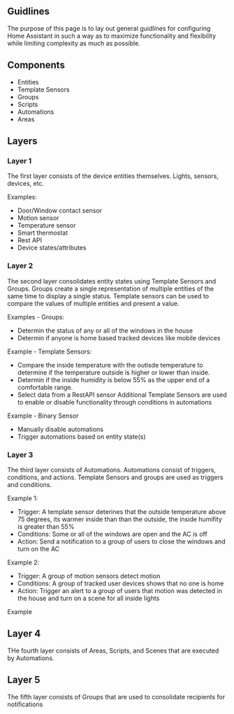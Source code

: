 ## Guidlines
The purpose of this page is to lay out general guidlines for configuring Home Assistant in such a way as to maximize functionality and flexibility while limiting complexity as much as possible. 

## Components
- Entities
- Template Sensors
- Groups
- Scripts
- Automations
- Areas

## Layers
### Layer 1
The first layer consists of the device entities themselves. Lights, sensors, devices, etc.

Examples:
- Door/Window contact sensor
- Motion sensor
- Temperature sensor
- Smart thermostat
- Rest API
- Device states/attributes

### Layer 2
The second layer consolidates entity states using Template Sensors and Groups. Groups create a single representation of multiple entities of the same time to display a single status. Template sensors can be used to compare the values of multiple entities and present a value. 

Examples - Groups:
- Determin the status of any or all of the windows in the house
- Determin if anyone is home based tracked devices like mobile devices

Example - Template Sensors:
- Compare the inside temperature with the outisde temperature to determine if the temperature outside is higher or lower than inside.
- Determin if the inside humidity is below 55% as the upper end of a comfortable range.
- Select data from a RestAPI sensor
Additional Template Sensors are used to enable or disable functionality through conditions in automations

Example - Binary Sensor
- Manually disable automations
- Trigger automations based on entity state(s)

### Layer 3
The third layer consists of Automations. Automations consist of triggers, conditions, and actions. Template Sensors and groups are used as triggers and conditions.

Example 1:
- Trigger: A template sensor deterines that the outside temperature above 75 degrees, its warmer inside than than the outside, the inside humifity is greater than 55%
- Conditions: Some or all of the windows are open and the AC is off
- Action: Send a notification to a group of users to close the windows and turn on the AC

Example 2:
- Trigger: A group of motion sensors detect motion
- Conditions: A group of tracked user devices shows that no one is home
- Action: Trigger an alert to a group of users that motion was detected in the house and turn on a scene for all inside lights


Example

## Layer 4
THe fourth layer consists of Areas, Scripts, and Scenes that are executed by Automations.

## Layer 5
The fifth layer consists of Groups that are used to consolidate recipients for notifications
